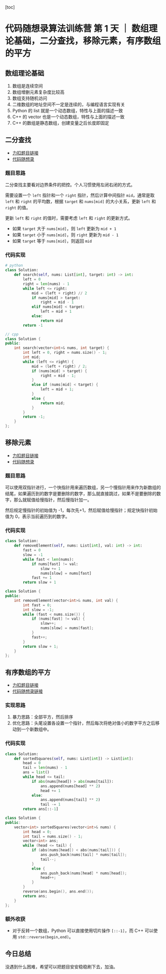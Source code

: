 [toc]

# 代码随想录算法训练营 第 1 天 ｜ 数组理论基础，二分查找，移除元素，有序数组的平方

## 数组理论基础

1. 数组是连续空间
2. 数组增删元素复杂度比较高
3. 数组支持随机访问
4. 二维数组的地址空间不一定是连续的，与编程语言实现有关
5. Python 的 list 就是一个动态数组，特性与上面的描述一致
6. C++ 的 vector 也是一个动态数组，特性与上面的描述一致
7. C++ 的数组是静态数组，创建变量之后长度即固定

## 二分查找

- [力扣题目链接](https://leetcode.cn/problems/binary-search/)
- [代码随想录](https://programmercarl.com/0704.%E4%BA%8C%E5%88%86%E6%9F%A5%E6%89%BE.html#%E7%AE%97%E6%B3%95%E5%85%AC%E5%BC%80%E8%AF%BE)

### 题目思路

二分查找主要看对边界条件的把控。个人习惯使用左闭右闭的方式。

需要设置一个 `left` 指针和一个 `right` 指针，然后计算中间指针 `mid`，通常是取 `left` 和 `right` 的平均数，根据 `target` 和 `nums[mid]` 的大小关系，更新 `left` 和 `right` 的值。

更新 `left` 和 `right` 的值时，需要考虑 `left` 和 `right` 的更新方式。

- 如果 `target` 大于 `nums[mid]`，则 `left` 更新为 `mid + 1`
- 如果 `target` 小于 `nums[mid]`，则 `right` 更新为 `mid - 1`
- 如果 `target` 等于 `nums[mid]`，则返回 `mid`

### 代码实现

```python
# python
class Solution:
    def search(self, nums: List[int], target: int) -> int:
        left = 0
        right = len(nums) - 1
        while left <= right:
            mid = (left + right) // 2
            if nums[mid] > target:
                right = mid - 1
            elif nums[mid] < target:
                left = mid + 1
            else:
                return mid
        return -1
```

```cpp
// cpp
class Solution {
public:
    int search(vector<int>& nums, int target) {
        int left = 0, right = nums.size() - 1;
        int mid;
        while (left <= right) {
            mid = (left + right) / 2;
            if (nums[mid] > target) {
                right = mid - 1;
            }
            else if (nums[mid] < target) {
                left = mid + 1;
            }
            else {
                return mid;
            }
        }
        return -1;
    }
};
```

## 移除元素

- [力扣题目链接](https://leetcode.cn/problems/remove-element/)
- [代码随想录](https://programmercarl.com/0027.%E7%A7%BB%E9%99%A4%E5%85%83%E7%B4%A0.html#%E7%AE%97%E6%B3%95%E5%85%AC%E5%BC%80%E8%AF%BE)

### 题目思路

可以使用双指针进行，一个快指针用来遍历数组，另一个慢指针用来作为新数组的结尾，如果遍历到的数字是要删除的数字，那么就直接跳过，如果不是要删除的数字，那么就赋值给慢指针，然后慢指针加一。

然后规定慢指针的初始值为 -1，每次先+1，然后赋值给慢指针；规定快指针初始值为 0，表示当前遍历到的数字。

### 代码实现

```python
class Solution:
    def removeElement(self, nums: List[int], val: int) -> int:
        fast = 0
        slow = -1
        while fast < len(nums):
            if nums[fast] != val:
                slow += 1
                nums[slow] = nums[fast]
            fast += 1
        return slow + 1
```

```cpp
class Solution {
public:
    int removeElement(vector<int>& nums, int val) {
        int fast = 0;
        int slow = -1;
        while (fast < nums.size()) {
            if (nums[fast] != val) {
                slow++;
                nums[slow] = nums[fast];
            }
            fast++;
        }
        return slow + 1;
    }
};
```

## 有序数组的平方

- [力扣题目链接](https://leetcode.cn/problems/squares-of-a-sorted-array/)
- [代码随想录链接](https://programmercarl.com/0977.%E6%9C%89%E5%BA%8F%E6%95%B0%E7%BB%84%E7%9A%84%E5%B9%B3%E6%96%B9.html)

### 实现思路

1. 暴力思路：全部平方，然后排序
2. 优化思路：头尾设置各设置一个指针，然后每次将绝对值小的数字平方之后移动到一个新数组中。

### 代码实现

```python
class Solution:
    def sortedSquares(self, nums: List[int]) -> List[int]:
        head = 0
        tail = len(nums) - 1
        ans = list()
        while head <= tail:
            if abs(nums[head]) > abs(nums[tail]):
                ans.append(nums[head] ** 2)
                head += 1
            else:
                ans.append(nums[tail] ** 2)
                tail -= 1
        return ans[::-1]
```

```cpp
class Solution {
public:
    vector<int> sortedSquares(vector<int>& nums) {
        int head = 0;
        int tail = nums.size() - 1;
        vector<int> ans;
        while (head <= tail) {
            if (abs(nums[head]) < abs(nums[tail])) {
                ans.push_back(nums[tail] * nums[tail]);
                tail--;
            }
            else {
                ans.push_back(nums[head] * nums[head]);
                head++;
            }
        }
        reverse(ans.begin(), ans.end());
        return ans;
    }
};
```

### 额外收获

- 对于反转一个数组，Python 可以直接使用切片操作 `[::-1]`，而 C++ 可以使用 `std::reverse(begin,end)`。

## 今日总结

没遇到什么困难，希望可以把题目安安稳稳刷下去，加油。